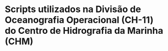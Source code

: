 # Scripts utilizados na Divisão de Oceanografia Operacional (CH-11) do Centro de Hidrografia da Marinha (CHM)
